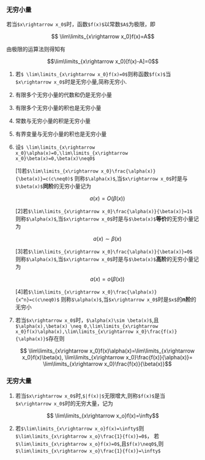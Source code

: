 ### 无穷小量
若当`$x\rightarrow x_0$`时，函数`$f(x)$`以常数`$A$`为极限，即
```math
    \lim\limits_{x\rightarrow x_0}f(x)=A
```
由极限的运算法则得知有
```math
\lim\limits_{x\rightarrow x_0}[f(x)-A]=0
```

1. 若`$ \lim\limits_{x\rightarrow x_0}f(x)=0$`则称函数`$f(x)$`当`$x\rightarrow x_0$`时是无穷小量,简称无穷小.

2. 有限多个无穷小量的代数和仍是无穷小量
3. 有限多个无穷小量的积也是无穷小量
4. 常数与无穷小量的积是无穷小量
5. 有界变量与无穷小量的积也是无穷小量
6. 设`$ \lim\limits_{x\rightarrow x_0}\alpha(x)=0,\lim\limits_{x\rightarrow x_0}\beta(x)=0,\beta(x)\neq0$`

    [1]若`$\lim\limits_{x\rightarrow x_0}\frac{\alpha(x)}{\beta(x)}=c(c\neq0)$` 则称`$\alpha(x)$`,当`$x\rightarrow x_0$`时是与`$\beta(x)$`**同阶**的无穷小量记为
    ```math
        a(x)=O(\beta(x))
    ```
    [2]若`$\lim\limits_{x\rightarrow x_0}\frac{\alpha(x)}{\beta(x)}=1$` 则称`$\alpha(x)$`,当`$x\rightarrow x_0$`时是与`$\beta(x)$`**等价**的无穷小量记为
    ```math
        a(x)\sim\beta(x)
    ```
    [3]若`$\lim\limits_{x\rightarrow x_0}\frac{\alpha(x)}{\beta(x)}=0$` 则称`$\alpha(x)$`,当`$x\rightarrow x_0$`时是与`$\beta(x)$`**高阶**的无穷小量记为
    ```math
        a(x)=o(\beta(x))
    ```
    [4]若`$\lim\limits_{x\rightarrow x_0}\frac{\alpha(x)}{x^n}=c(c\neq0)$` 则称`$\alpha(x)$`,当`$x\rightarrow x_0$`时是`$x$`的**n阶**的无穷小
    
    
7. 若当`$x\rightarrow x_0$`时，`$\alpha(x)\sim \beta(x)$`,且`$\alpha(x),\beta(x) \neq 0,\lim\limits_{x\rightarrow x_0}f(x)\alpha(x),\lim\limits_{x\rightarrow x_0}\frac{f(x)}{\alpha(x)}$`存在则
   
    ```math
       \lim\limits_{x\rightarrow x_0}f(x)\alpha(x)=\lim\limits_{x\rightarrow x_0}f(x)\beta(x),
       
       \lim\limits_{x\rightarrow x_0}\frac{f(x)}{\alpha(x)}= \lim\limits_{x\rightarrow x_0}\frac{f(x)}{\beta(x)}
    ```
    
### 无穷大量
 1. 若当`$x\rightarrow x_0$`时,`$|f(x)|$`无限增大,则称`$f(x)$`是当`$x\rightarrow x_0$`时的无穷大量，记为
 ```math
    \lim\limits_{x\rightarrow x_o}f(x)=\infty
 ```
 2. 若`$\lim\limits_{x\rightarrow x_o}f(x)=\infty$`则`$\lim\limits_{x\rightarrow x_o}\frac{1}{f(x)}=0$`， 若`$\lim\limits_{x\rightarrow x_o}f(x)=0$`,且`$f(x)\neq0$`,则`$\lim\limits_{x\rightarrow x_o}\frac{1}{f(x)}=\infty$`